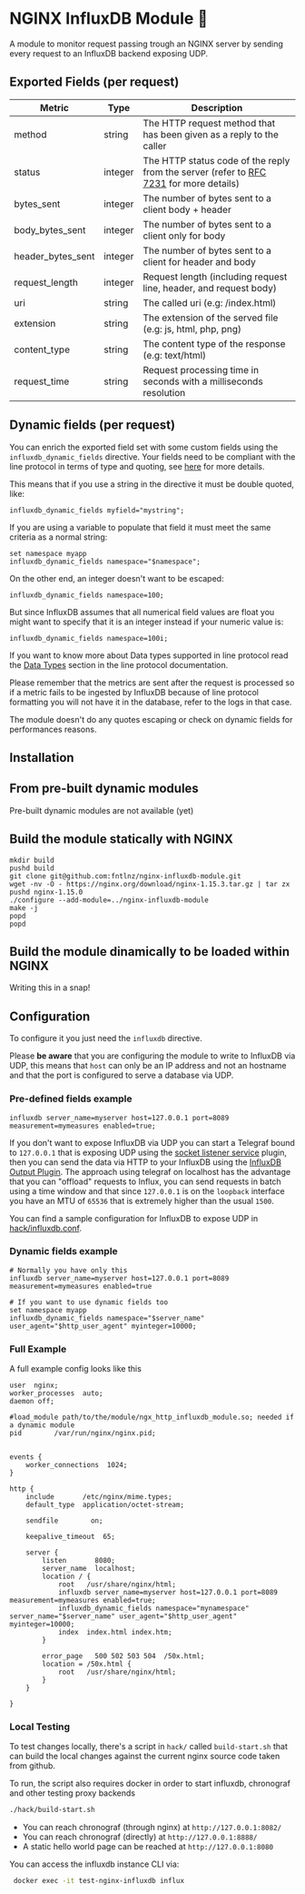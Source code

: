 # NGINX InfluxDB Module :unicorn:

A module to monitor request passing trough an NGINX server by sending
every request to an InfluxDB backend exposing UDP.

## Exported Fields (per request)

| Metric                | Type    | Description                                                                                                                                |
|-----------------------|---------|--------------------------------------------------------------------------------------------------------------------------------------------|
| method                | string  | The HTTP request method that has been given as a reply to the caller                                                                       |
| status                | integer | The HTTP status code of the reply from the server (refer to [RFC 7231](https://tools.ietf.org/html/rfc7231#section-6.1) for more details)  |
| bytes_sent            | integer | The number of bytes sent to a client body + header                                                                                         |
| body_bytes_sent       | integer | The number of bytes sent to a client only for body                                                                                         |
| header_bytes_sent     | integer | The number of bytes sent to a client for header and body                                                                                   |
| request_length        | integer | Request length (including request line, header, and request body)                                                                          |
| uri                   | string  | The called uri (e.g: /index.html)                                                                                                          |
| extension             | string  | The extension of the served file (e.g: js, html, php, png)                                                                                 |
| content_type          | string  | The content type of the response (e.g: text/html)                                                                                          |
| request_time          | string  | Request processing time in seconds with a milliseconds resolution                                                                          |


## Dynamic fields (per request)

You can enrich the exported field set with some custom fields using the `influxdb_dynamic_fields` directive.
Your fields need to be compliant with the line protocol in terms of type and quoting, see [here](https://docs.influxdata.com/influxdb/v1.6/write_protocols/line_protocol_tutorial/#field-set)
for more details.

This means that if you use a string in the directive it must be double quoted, like:

```
influxdb_dynamic_fields myfield="mystring";
```

If you are using a variable to populate that field it must meet the same criteria as a normal string:

```
set namespace myapp
influxdb_dynamic_fields namespace="$namespace";
```

On the other end, an integer doesn't want to be escaped:

```
influxdb_dynamic_fields namespace=100;
```

But since InfluxDB assumes that all numerical field values are float you might want to specify that it is an integer instead
if your numeric value is:

```
influxdb_dynamic_fields namespace=100i;
```

If you want to know more about Data types supported in line protocol read the [Data Types](https://docs.influxdata.com/influxdb/v1.6/write_protocols/line_protocol_tutorial/#data-types) section
in the line protocol documentation.

Please remember that the metrics are sent after the request is processed so if a metric fails to be ingested by InfluxDB
because of line protocol formatting you will not have it in the database, refer to the logs in that case.

The module doesn't do any quotes escaping or check on dynamic fields for performances reasons.

## Installation

## From pre-built dynamic modules

Pre-built dynamic modules are not available (yet)

## Build the module statically with NGINX

```
mkdir build
pushd build
git clone git@github.com:fntlnz/nginx-influxdb-module.git
wget -nv -O - https://nginx.org/download/nginx-1.15.3.tar.gz | tar zx
pushd nginx-1.15.0
./configure --add-module=../nginx-influxdb-module
make -j
popd
popd
```


## Build the module dinamically to be loaded within NGINX

Writing this in a snap!

## Configuration

To configure it you just need the `influxdb` directive.

Please **be aware** that you are configuring the module to write to InfluxDB via UDP,
this means that `host` can only be an IP address and not an hostname and that the port
is configured to serve a database via UDP.


### Pre-defined fields example

```
influxdb server_name=myserver host=127.0.0.1 port=8089 measurement=mymeasures enabled=true;
```

If you don't want to expose InfluxDB via UDP you can start a Telegraf bound to `127.0.0.1`
that is exposing UDP using the [socket listener service](https://github.com/influxdata/telegraf/tree/release-1.6/plugins/inputs/socket_listener) plugin, then you can send the data via HTTP to your InfluxDB using the [InfluxDB Output Plugin](https://github.com/influxdata/telegraf/tree/1.8.0/plugins/outputs/influxdb). The approach using telegraf on localhost has the advantage that you can "offload" requests to Influx, you can send requests in batch using a time window and that since `127.0.0.1` is on the `loopback` interface you have an MTU of `65536` that is extremely higher than the usual `1500`.

You can find a sample configuration for InfluxDB to expose UDP in [hack/influxdb.conf](hack/influxdb.conf).

### Dynamic fields example

```
# Normally you have only this
influxdb server_name=myserver host=127.0.0.1 port=8089 measurement=mymeasures enabled=true

# If you want to use dynamic fields too
set namespace myapp
influxdb_dynamic_fields namespace="$server_name" user_agent="$http_user_agent" myinteger=10000;
```

### Full Example

A full example config looks like this

```nginx
user  nginx;
worker_processes  auto;
daemon off;

#load_module path/to/the/module/ngx_http_influxdb_module.so; needed if a dynamic module
pid        /var/run/nginx/nginx.pid;


events {
    worker_connections  1024;
}

http {
    include       /etc/nginx/mime.types;
    default_type  application/octet-stream;

    sendfile        on;

    keepalive_timeout  65;

    server {
        listen       8080;
        server_name  localhost;
        location / {
            root   /usr/share/nginx/html;
            influxdb server_name=myserver host=127.0.0.1 port=8089 measurement=mymeasures enabled=true;
            influxdb_dynamic_fields namespace="mynamespace" server_name="$server_name" user_agent="$http_user_agent" myinteger=10000;
            index  index.html index.htm;
        }

        error_page   500 502 503 504  /50x.html;
        location = /50x.html {
            root   /usr/share/nginx/html;
        }
    }

}

```


### Local Testing

To test changes locally, there's a script in `hack/` called `build-start.sh` that can
build the local changes against the current nginx source code taken from github.

To run, the script also requires docker in order to start influxdb, chronograf and other testing proxy backends

```bash
./hack/build-start.sh
```

- You can reach chronograf (through nginx) at `http://127.0.0.1:8082/`
- You can reach chronograf (directly) at `http://127.0.0.1:8888/`
- A static hello world page can be reached at `http://127.0.0.1:8080`


You can access the influxdb instance CLI via:

```bash
 docker exec -it test-nginx-influxdb influx
```


